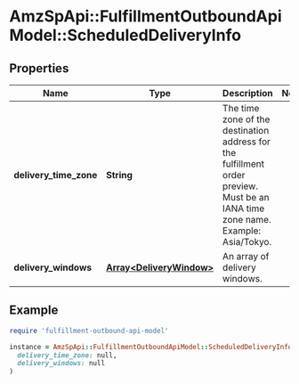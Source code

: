 # AmzSpApi::FulfillmentOutboundApiModel::ScheduledDeliveryInfo

## Properties

| Name | Type | Description | Notes |
| ---- | ---- | ----------- | ----- |
| **delivery_time_zone** | **String** | The time zone of the destination address for the fulfillment order preview. Must be an IANA time zone name. Example: Asia/Tokyo. |  |
| **delivery_windows** | [**Array&lt;DeliveryWindow&gt;**](DeliveryWindow.md) | An array of delivery windows. |  |

## Example

```ruby
require 'fulfillment-outbound-api-model'

instance = AmzSpApi::FulfillmentOutboundApiModel::ScheduledDeliveryInfo.new(
  delivery_time_zone: null,
  delivery_windows: null
)
```

